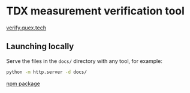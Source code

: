 # TDX measurement verification tool

[verify.quex.tech](https://verify.quex.tech/)

## Launching locally

Serve the files in the `docs/` directory with any tool, for example:

```sh
python -m http.server -d docs/
```

[npm package](./npm-package)
